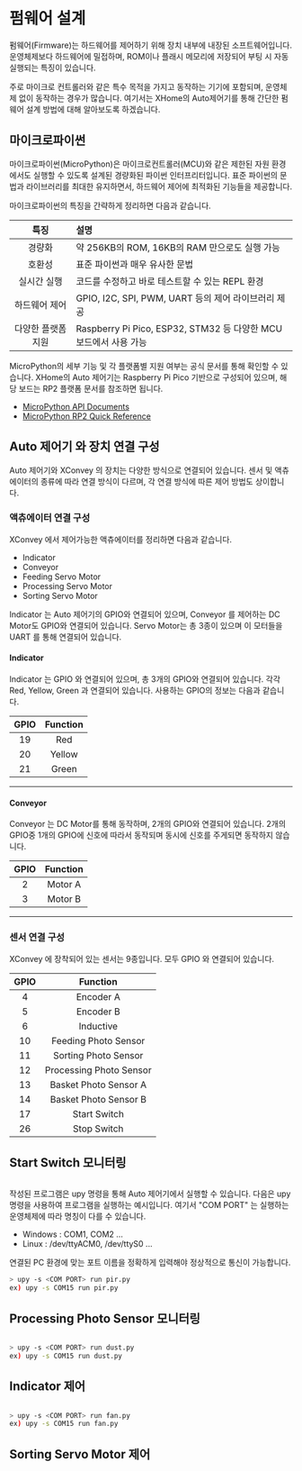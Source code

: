 # 펌웨어 설계
펌웨어(Firmware)는 하드웨어를 제어하기 위해 장치 내부에 내장된 소프트웨어입니다. 운영체제보다  하드웨어에 밀접하며, ROM이나 플래시 메모리에 저장되어 부팅 시 자동 실행되는 특징이 있습니다. 

주로 마이크로 컨트롤러와 같은 특수 목적을 가지고 동작하는 기기에 포함되며, 운영체제 없이 동작하는 경우가 많습니다. 여기서는 XHome의 Auto제어기를 통해 간단한 펌웨어 설계 방법에 대해 알아보도록 하겠습니다. 

## 마이크로파이썬 
마이크로파이썬(MicroPython)은 마이크로컨트롤러(MCU)와 같은 제한된 자원 환경에서도 실행할 수 있도록 설계된 경량화된 파이썬 인터프리터입니다. 표준 파이썬의 문법과 라이브러리를 최대한 유지하면서, 하드웨어 제어에 최적화된 기능들을 제공합니다. 

마이크로파이썬의 특징을 간략하게 정리하면 다음과 같습니다. 

| 특징 | 설명 | 
|:-------:|:------|
| 경량화 | 약 256KB의 ROM, 16KB의 RAM 만으로도 실행 가능 |
| 호환성 | 표준 파이썬과 매우 유사한 문법 |
| 실시간 실행 | 코드를 수정하고 바로 테스트할 수 있는 REPL 환경 |
| 하드웨어 제어 | GPIO, I2C, SPI, PWM, UART 등의 제어 라이브러리 제공 |
| 다양한 플랫폼 지원 | Raspberry Pi Pico, ESP32, STM32 등 다양한 MCU 보드에서 사용 가능 |

MicroPython의 세부 기능 및 각 플랫폼별 지원 여부는 공식 문서를 통해 확인할 수 있습니다.
XHome의 Auto 제어기는 Raspberry Pi Pico 기반으로 구성되어 있으며, 해당 보드는 RP2 플랫폼 문서를 참조하면 됩니다.

- [MicroPython API Documents](https://docs.micropython.org/en/latest/)
- [MicroPython RP2 Quick Reference](https://docs.micropython.org/en/latest/rp2/quickref.html)

## Auto 제어기 와 장치 연결 구성 
Auto 제어기와 XConvey 의 장치는 다양한 방식으로 연결되어 있습니다. 센서 및 액츄에이터의 종류에 따라 연결 방식이 다르며, 각 연결 방식에 따른 제어 방법도 상이합니다. 

### 액츄에이터 연결 구성 
XConvey 에서 제어가능한 액츄에이터를 정리하면 다음과 같습니다. 

- Indicator 
- Conveyor 
- Feeding Servo Motor 
- Processing Servo Motor 
- Sorting Servo Motor 

Indicator 는 Auto 제어기의 GPIO와 연결되어 있으며, Conveyor 를 제어하는 DC Motor도 GPIO와 연결되어 있습니다. Servo Motor는 총 3종이 있으며 이 모터들을 UART 를 통해 연결되어 있습니다. 

#### Indicator 
Indicator 는 GPIO 와 연결되어 있으며, 총 3개의 GPIO와 연결되어 있습니다. 각각 Red, Yellow, Green 과 연결되어 있습니다. 사용하는 GPIO의 정보는 다음과 같습니다. 

| GPIO | Function |
|:-------:|:------:|
| 19 | Red |
| 20 | Yellow |
| 21 | Green | 
 
 ---

 #### Conveyor  
 Conveyor 는 DC Motor를 통해 동작하며, 2개의 GPIO와 연결되어 있습니다. 2개의 GPIO중 1개의 GPIO에 신호에 따라서 동작되며 동시에 신호를 주게되면 동작하지 않습니다. 

| GPIO | Function |
|:-------:|:------:|
| 2 | Motor A |
| 3 | Motor B |
 
 ---

### 센서 연결 구성 
XConvey 에 장착되어 있는 센서는 9종입니다. 모두 GPIO 와 연결되어 있습니다. 

| GPIO | Function |
|:-------:|:------:|
| 4 | Encoder A |
| 5 | Encoder B |
| 6 | Inductive |
| 10 | Feeding Photo Sensor |
| 11 | Sorting Photo Sensor |
| 12 | Processing Photo Sensor |
| 13 | Basket Photo Sensor A |
| 14 | Basket Photo Sensor B |
| 17 | Start Switch |
| 26 | Stop Switch |

## Start Switch 모니터링 


```python

```

작성된 프로그램은 upy 명령을 통해 Auto 제어기에서 실행할 수 있습니다. 다음은 upy 명령을 사용하여 프로그램을 실행하는 예시입니다. 여기서 "COM PORT" 는 실행하는 운영체제에 따라 명칭이 다를 수 있습니다. 

- Windows : COM1, COM2 ...
- Linux : /dev/ttyACM0, /dev/ttyS0 ... 

연결된 PC 환경에 맞는 포트 이름을 정확하게 입력해야 정상적으로 통신이 가능합니다. 

```sh
> upy -s <COM PORT> run pir.py 
ex) upy -s COM15 run pir.py 

```

## Processing Photo Sensor 모니터링 


```python

```

```sh 
> upy -s <COM PORT> run dust.py 
ex) upy -s COM15 run dust.py 

```

## Indicator 제어 


```python

```

```sh
> upy -s <COM PORT> run fan.py 
ex) upy -s COM15 run fan.py 
```

## Sorting Servo Motor 제어 

```python
```

```sh
```